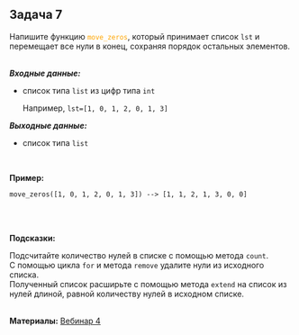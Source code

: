 <html>
<head>
  <meta charset="utf-8" />
  <style>
   .colortext {
    color: orange;
   }
  </style>
 </head>
<h2>Задача 7</h2>
<p>Напишите функцию <code><span class="colortext">move_zeros</span></code>,
  который принимает список <code>lst</code> и перемещает все нули в конец, 
сохраняя порядок остальных элементов.
<br>
<br>
<p><b><i>Входные данные:</i></b>
  <ul>
  <li>список типа <code>list</code> из цифр типа <code>int</code></li>
<p>Например, <code>lst=[1, 0, 1, 2, 0, 1, 3]</code>
</ul>
<p><b><i>Выходные данные:</i></b>
<ul>
  <li>
    список типа <code>list</code>
  </li>
</ul>
<br>
<p><b>Пример:</b>
  <pre><code>move_zeros([1, 0, 1, 2, 0, 1, 3]) --> [1, 1, 2, 1, 3, 0, 0]</code></pre>
<br>
<br>
<p><b>Подсказки:</b>
<div class="hint">
<div>Подсчитайте количество нулей в списке с помощью метода <code>count</code>.</div>
</div>
<div class="hint">
<div>С помощью цикла <code>for</code> и метода <code>remove</code> удалите нули из исходного списка.</div>
</div>
<div class="hint">
<div>Полученный список расширьте с помощью метода <code>extend</code> 
на список из нулей длиной, равной количеству нулей в исходном списке.</div>
</div>

<br>
  <p><b>Материалы:</b>
  <a href="https://n.sbis.ru/shared/disk/0cb1a8f2-ef9f-4feb-a5e8-c3d3010b3252">Вебинар 4</a>
<br>
<br>
</html>